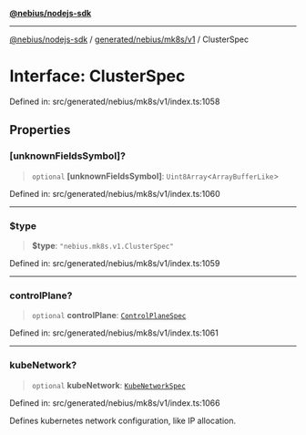 [**@nebius/nodejs-sdk**](../../../../../README.md)

---

[@nebius/nodejs-sdk](../../../../../README.md) / [generated/nebius/mk8s/v1](../README.md) / ClusterSpec

# Interface: ClusterSpec

Defined in: src/generated/nebius/mk8s/v1/index.ts:1058

## Properties

### \[unknownFieldsSymbol\]?

> `optional` **\[unknownFieldsSymbol\]**: `Uint8Array`\<`ArrayBufferLike`\>

Defined in: src/generated/nebius/mk8s/v1/index.ts:1060

---

### $type

> **$type**: `"nebius.mk8s.v1.ClusterSpec"`

Defined in: src/generated/nebius/mk8s/v1/index.ts:1059

---

### controlPlane?

> `optional` **controlPlane**: [`ControlPlaneSpec`](ControlPlaneSpec.md)

Defined in: src/generated/nebius/mk8s/v1/index.ts:1061

---

### kubeNetwork?

> `optional` **kubeNetwork**: [`KubeNetworkSpec`](KubeNetworkSpec.md)

Defined in: src/generated/nebius/mk8s/v1/index.ts:1066

Defines kubernetes network configuration, like IP allocation.
